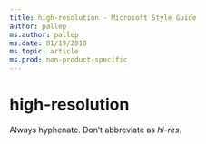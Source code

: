 ```yaml
---
title: high-resolution - Microsoft Style Guide
author: pallep
ms.author: pallep
ms.date: 01/19/2018
ms.topic: article
ms.prod: non-product-specific
---
```


# high-resolution

Always hyphenate. Don’t abbreviate as *hi-res*. 
